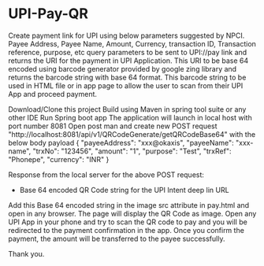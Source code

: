 # UPI-Pay-QR

Create payment link for UPI using below parameters suggested by NPCI.
Payee Address, Payee Name, Amount, Currency, transaction ID, Transaction reference, purpose, etc query parameters to be sent to UPI://pay link and returns the URI for the payment in UPI Application.
This URI to be base 64 encoded using barcode generator provided by google zing library and returns the barcode string with base 64 format. 
This barcode string to be used in HTML file or in app page to allow the user to scan from their UPI App and proceed payment.

Download/Clone this project
Build using Maven in spring tool suite or any other IDE
Run Spring boot app
The application will launch in local host with port number 8081
Open post man and create new POST request "http://localhost:8081/api/v1/QRCodeGenerate/getQRCodeBase64" with the below body payload
{
	"payeeAddress": "xxx@okaxis",
	"payeeName": "xxx-name",
	"trxNo": "123456",
	"amount": "1",
	"purpose": "Test",
	"trxRef": "Phonepe",
	"currency": "INR"
}

Response from the local server for the above POST request:
  - Base 64 encoded QR Code string for the UPI Intent deep lin URL
  
Add this Base 64 encoded string in the image src attribute in pay.html and open in any browser.
The page will display the QR Code as image.
Open any UPI App in your phone and try to scan the QR code to pay and you will be redirected to the payment confirmation in the app.
Once you confirm the payment, the amount will be transferred to the payee successfully.

Thank you.
